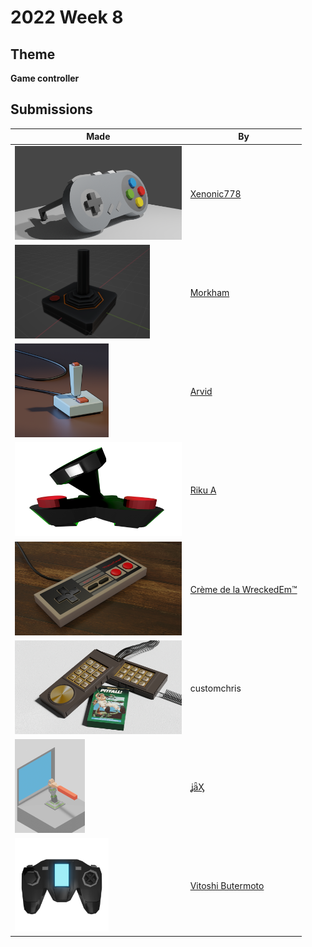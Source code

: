 # 2022 Week 8


## Theme

**Game controller**


## Submissions

| Made | By |
|------|----|
| <img src="./Xenonic778/remake.png" height="150" /> | [Xenonic778](./Xenonic778/) |
| <img src="./Morkham/Joystick.png" height="150" /> | [Morkham](./Morkham/) |
| <img src="./Arvid/joystick.png" height="150" /> | [Arvid ](./Arvid/) |
| <img src="./RikuA/joystick.png" height="150" /> | [Riku A](./RikuA/) |
| <img src="./WreckedEm/wreckedtendo.png" height="150" /> | [Crème de la WreckedEm™](./WreckedEm/) |
| <img src="./customchris/OldGaming.jpg" height="150" /> | customchris<!--[customchris](./customchris/)--> |
| <img src="./jaX/Game_Controller.png" height="150" /> | [ʝǟӼ](./jaX/) |
| <img src="./VitoshiButermoto/VBGameControllerPrev.png" height="150" /> | [Vitoshi Butermoto](./VitoshiButermoto/) |
